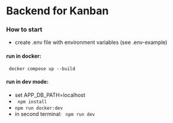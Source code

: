 Backend for Kanban
===========================

### How to start

- create .env file with environment variables (see .env-example)
  
#### run in docker:
```
 docker compose up --build
```

#### run in dev mode:

- set APP_DB_PATH=localhost
- ``` npm install```
- ```npm run docker:dev```
- in second terminal: ``` npm run dev```
